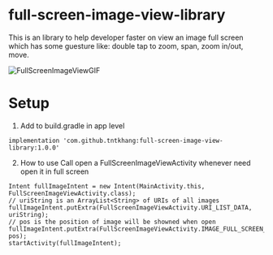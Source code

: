# full-screen-image-view-library
This is an library to help developer faster on view an image full screen which has some guesture like: double tap to zoom, span, zoom in/out, move.

![FullScreenImageViewGIF](FullScreenImageViewGIF.gif)


# Setup
1. Add to build.gradle in app level
```
implementation 'com.github.tntkhang:full-screen-image-view-library:1.0.0'
```

2. How to use
Call open a FullScreenImageViewActivity whenever need open it in full screen
```
Intent fullImageIntent = new Intent(MainActivity.this, FullScreenImageViewActivity.class);
// uriString is an ArrayList<String> of URIs of all images
fullImageIntent.putExtra(FullScreenImageViewActivity.URI_LIST_DATA, uriString);
// pos is the position of image will be showned when open
fullImageIntent.putExtra(FullScreenImageViewActivity.IMAGE_FULL_SCREEN_CURRENT_POS, pos);
startActivity(fullImageIntent);
```
